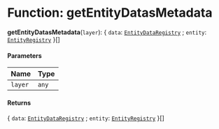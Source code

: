 # Function: getEntityDatasMetadata

**getEntityDatasMetadata**(`layer`): { `data`: [`EntityDataRegistry`](/auto-docs/core/interfaces/EntityDataRegistry.md) ; `entity`: [`EntityRegistry`](/auto-docs/core/interfaces/EntityRegistry.md)  }\[]

#### Parameters

| Name | Type |
| :------ | :------ |
| `layer` | `any` |

#### Returns

{ `data`: [`EntityDataRegistry`](/auto-docs/core/interfaces/EntityDataRegistry.md) ; `entity`: [`EntityRegistry`](/auto-docs/core/interfaces/EntityRegistry.md)  }\[]
